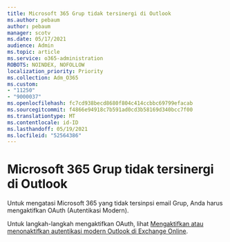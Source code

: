```yaml
---
title: Microsoft 365 Grup tidak tersinergi di Outlook
ms.author: pebaum
author: pebaum
manager: scotv
ms.date: 05/17/2021
audience: Admin
ms.topic: article
ms.service: o365-administration
ROBOTS: NOINDEX, NOFOLLOW
localization_priority: Priority
ms.collection: Adm_O365
ms.custom:
- "11250"
- "9000037"
ms.openlocfilehash: fc7cd938becd8680f804c414ccbbc69799efacab
ms.sourcegitcommit: f4866e94918c7b591ad0cd3b58169d340bcc7f00
ms.translationtype: MT
ms.contentlocale: id-ID
ms.lasthandoff: 05/19/2021
ms.locfileid: "52564386"
---
```

# <a name="microsoft-365-groups-not-synching-in-outlook"></a>Microsoft 365 Grup tidak tersinergi di Outlook

Untuk mengatasi Microsoft 365 yang tidak tersinpsi email Grup, Anda harus mengaktifkan OAuth (Autentikasi Modern). 

Untuk langkah-langkah mengaktifkan OAuth, lihat [Mengaktifkan atau menonaktifkan autentikasi modern Outlook di Exchange Online](/exchange/clients-and-mobile-in-exchange-online/enable-or-disable-modern-authentication-in-exchange-online).